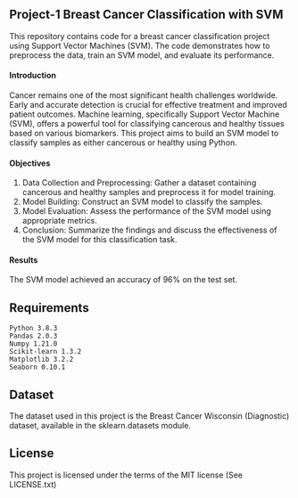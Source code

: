 ## Project-1 Breast Cancer Classification with SVM

This repository contains code for a breast cancer classification project using Support Vector Machines (SVM). The code demonstrates how to preprocess the data, train an SVM model, and evaluate its performance.



#### Introduction
Cancer remains one of the most significant health challenges worldwide. Early and accurate detection is crucial for effective treatment and improved patient outcomes. Machine learning, specifically Support Vector Machine (SVM), offers a powerful tool for classifying cancerous and healthy tissues based on various biomarkers. This project aims to build an SVM model to classify samples as either cancerous or healthy using Python.

#### Objectives
1. Data Collection and Preprocessing: Gather a dataset containing cancerous and healthy samples and preprocess it for model training.
2. Model Building: Construct an SVM model to classify the samples.
3. Model Evaluation: Assess the performance of the SVM model using appropriate metrics.
4. Conclusion: Summarize the findings and discuss the effectiveness of the SVM model for this classification task.

#### Results
The SVM model achieved an accuracy of 96% on the test set.


## Requirements

    Python 3.8.3
    Pandas 2.0.3
    Numpy 1.21.0
    Scikit-learn 1.3.2
    Matplotlib 3.2.2
    Seaborn 0.10.1


## Dataset

The dataset used in this project is the Breast Cancer Wisconsin (Diagnostic) dataset, available in the sklearn.datasets module.



## License

This project is licensed under the terms of the MIT license (See LICENSE.txt)
